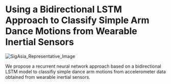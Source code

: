 # Using a Bidirectional LSTM Approach to Classify Simple Arm Dance Motions from Wearable Inertial Sensors

![SigAsia_Representative_Image](https://user-images.githubusercontent.com/35769957/139349293-98c58339-9128-406d-8cd9-02c5c1237b58.jpg)

We propose a recurrent neural network approach based on a bidirectional LSTM model to classifiy simple dance arm motions from accelerometer data obtained from wearable inertial sensors.
